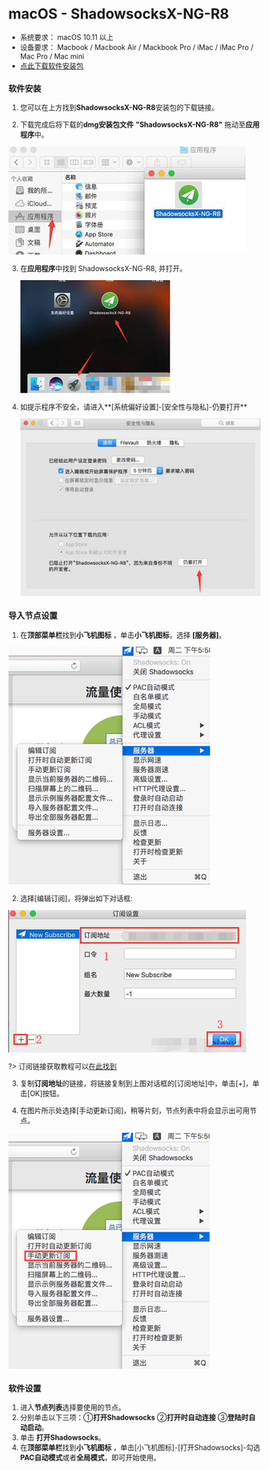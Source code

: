 # macOS - ShadowsocksX-NG-R8 #
- 系统要求： macOS 10.11 以上
- 设备要求： Macbook / Macbook Air / Mackbook Pro / iMac / iMac Pro / Mac Pro / Mac mini
- [点此下载软件安装包](https://download.blinkload.cloud/shadowsocksx-ng-r8.dmg)

### 软件安装 ###
1. 您可以在上方找到**ShadowsocksX-NG-R8**安装包的下载链接。

2. 下载完成后将下载的**dmg安装包文件** **"ShadowsocksX-NG-R8"** 拖动至**应用程序**中。

![1558929449282](images/1558929449282.png)

3. 在**应用程序**中找到 ShadowsocksX-NG-R8, 并打开。

   ![1558929506409](images/1558929506409.png)

4. 如提示程序不安全，请进入**[系统偏好设置]-[安全性与隐私]-仍要打开**

   ![1558929565459](images/1558929565459.png)

### 导入节点设置 ###
1. 在**顶部菜单栏**找到**小飞机图标** ，单击**小飞机图标**，选择 **[服务器]**。

![1558929617749](images/1558929617749.png)

2. 选择[编辑订阅]，将弹出如下对话框:

![1558929677048](images/1558929677048.png)

?> 订阅链接获取教程可以[在此找到](/panel?id=连接信息)

3. 复制**订阅地址**的链接，将链接复制到上图对话框的[订阅地址]中，单击[+]，单击[OK]按钮。

4. 在图片所示处选择[手动更新订阅]，稍等片刻，节点列表中将会显示出可用节点。

![1558929704448](images/1558929704448.png)

### 软件设置 ###

1. 进入**节点列表**选择要使用的节点。
2. 分别单击以下三项：①**打开Shadowsocks** ②**打开时自动连接** ③**登陆时自动启动**。
3. 单击 **打开Shadowsocks**。
4. 在**顶部菜单栏**找到**小飞机图标** ，单击[小飞机图标]-[打开Shadowsocks]-勾选**PAC自动模式**或者**全局模式**，即可开始使用。
